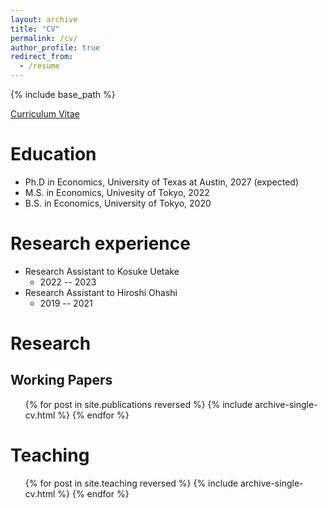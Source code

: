 ```yaml
---
layout: archive
title: "CV"
permalink: /cv/
author_profile: true
redirect_from:
  - /resume
---
```


{% include base_path %}


<!-- attach the curriculum vitae below -->
[Curriculum Vitae](https://ryuya-ko.github.io/files/cv_ryuyako.pdf)

Education
======
* Ph.D in Economics, University of Texas at Austin, 2027 (expected)
* M.S. in Economics, Univesity of Tokyo, 2022
* B.S. in Economics, University of Tokyo, 2020

Research experience
======
* Research Assistant to Kosuke Uetake
  * 2022 -- 2023
* Research Assistant to Hiroshi Ohashi
  * 2019 -- 2021
  
Research
======
## Working Papers
  <ul>{% for post in site.publications reversed %}
    {% include archive-single-cv.html %}
  {% endfor %}</ul>
  
Teaching
======
  <ul>{% for post in site.teaching reversed %}
    {% include archive-single-cv.html %}
  {% endfor %}</ul>
  
<!-- Honors and Fellowships -->
<!-- ====== -->
<!-- * Currently signed in to 43 different slack teams -->
